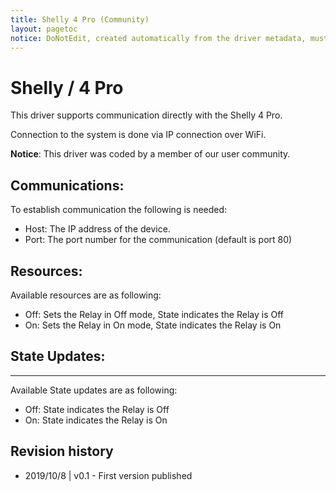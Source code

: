 ```yaml
---
title: Shelly 4 Pro (Community)
layout: pagetoc
notice: DoNotEdit, created automatically from the driver metadata, must be updated on the driver itself
---
```

# Shelly / 4 Pro 

This driver supports communication directly with the Shelly 4 Pro. 

Connection to the system is done via IP connection over WiFi. 

**Notice**: This driver was coded by a member of our user community.

## Communications:

To establish communication the following is needed: 
 - Host: The IP address of the device. 
 - Port: The port number for the communication (default is port 80) 

## Resources:

Available resources are as following: 
 - Off: Sets the Relay in Off mode, State indicates the Relay is Off
 - On:  Sets the Relay in On mode, State indicates the Relay is On

## State Updates: 
---------------

Available State updates are as following:
 - Off: State indicates the Relay is Off
 - On:  State indicates the Relay is On


## Revision history
 - 2019/10/8 | v0.1 - First version published

